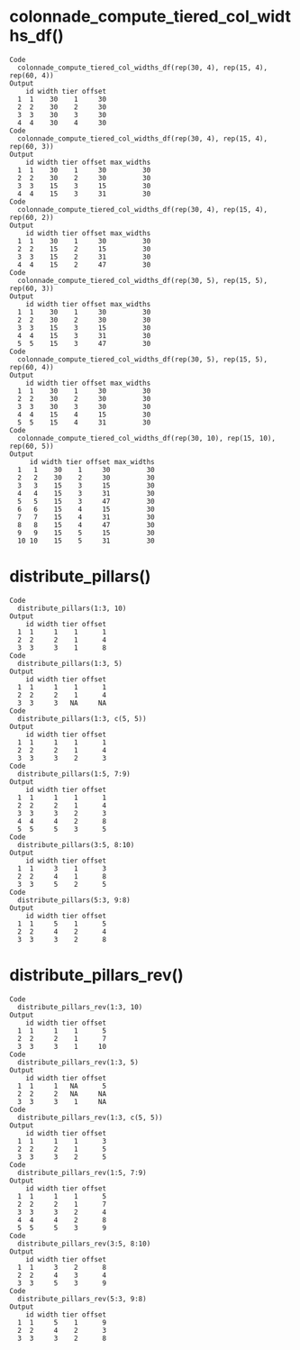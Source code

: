 # colonnade_compute_tiered_col_widths_df()

    Code
      colonnade_compute_tiered_col_widths_df(rep(30, 4), rep(15, 4), rep(60, 4))
    Output
        id width tier offset
      1  1    30    1     30
      2  2    30    2     30
      3  3    30    3     30
      4  4    30    4     30
    Code
      colonnade_compute_tiered_col_widths_df(rep(30, 4), rep(15, 4), rep(60, 3))
    Output
        id width tier offset max_widths
      1  1    30    1     30         30
      2  2    30    2     30         30
      3  3    15    3     15         30
      4  4    15    3     31         30
    Code
      colonnade_compute_tiered_col_widths_df(rep(30, 4), rep(15, 4), rep(60, 2))
    Output
        id width tier offset max_widths
      1  1    30    1     30         30
      2  2    15    2     15         30
      3  3    15    2     31         30
      4  4    15    2     47         30
    Code
      colonnade_compute_tiered_col_widths_df(rep(30, 5), rep(15, 5), rep(60, 3))
    Output
        id width tier offset max_widths
      1  1    30    1     30         30
      2  2    30    2     30         30
      3  3    15    3     15         30
      4  4    15    3     31         30
      5  5    15    3     47         30
    Code
      colonnade_compute_tiered_col_widths_df(rep(30, 5), rep(15, 5), rep(60, 4))
    Output
        id width tier offset max_widths
      1  1    30    1     30         30
      2  2    30    2     30         30
      3  3    30    3     30         30
      4  4    15    4     15         30
      5  5    15    4     31         30
    Code
      colonnade_compute_tiered_col_widths_df(rep(30, 10), rep(15, 10), rep(60, 5))
    Output
         id width tier offset max_widths
      1   1    30    1     30         30
      2   2    30    2     30         30
      3   3    15    3     15         30
      4   4    15    3     31         30
      5   5    15    3     47         30
      6   6    15    4     15         30
      7   7    15    4     31         30
      8   8    15    4     47         30
      9   9    15    5     15         30
      10 10    15    5     31         30

# distribute_pillars()

    Code
      distribute_pillars(1:3, 10)
    Output
        id width tier offset
      1  1     1    1      1
      2  2     2    1      4
      3  3     3    1      8
    Code
      distribute_pillars(1:3, 5)
    Output
        id width tier offset
      1  1     1    1      1
      2  2     2    1      4
      3  3     3   NA     NA
    Code
      distribute_pillars(1:3, c(5, 5))
    Output
        id width tier offset
      1  1     1    1      1
      2  2     2    1      4
      3  3     3    2      3
    Code
      distribute_pillars(1:5, 7:9)
    Output
        id width tier offset
      1  1     1    1      1
      2  2     2    1      4
      3  3     3    2      3
      4  4     4    2      8
      5  5     5    3      5
    Code
      distribute_pillars(3:5, 8:10)
    Output
        id width tier offset
      1  1     3    1      3
      2  2     4    1      8
      3  3     5    2      5
    Code
      distribute_pillars(5:3, 9:8)
    Output
        id width tier offset
      1  1     5    1      5
      2  2     4    2      4
      3  3     3    2      8

# distribute_pillars_rev()

    Code
      distribute_pillars_rev(1:3, 10)
    Output
        id width tier offset
      1  1     1    1      5
      2  2     2    1      7
      3  3     3    1     10
    Code
      distribute_pillars_rev(1:3, 5)
    Output
        id width tier offset
      1  1     1   NA      5
      2  2     2   NA     NA
      3  3     3    1     NA
    Code
      distribute_pillars_rev(1:3, c(5, 5))
    Output
        id width tier offset
      1  1     1    1      3
      2  2     2    1      5
      3  3     3    2      5
    Code
      distribute_pillars_rev(1:5, 7:9)
    Output
        id width tier offset
      1  1     1    1      5
      2  2     2    1      7
      3  3     3    2      4
      4  4     4    2      8
      5  5     5    3      9
    Code
      distribute_pillars_rev(3:5, 8:10)
    Output
        id width tier offset
      1  1     3    2      8
      2  2     4    3      4
      3  3     5    3      9
    Code
      distribute_pillars_rev(5:3, 9:8)
    Output
        id width tier offset
      1  1     5    1      9
      2  2     4    2      3
      3  3     3    2      8

